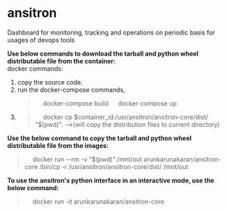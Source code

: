 # ansitron
Dashboard for monitoring, tracking and operations on periodic basis for usages of devops tools

**Use below commands to download the tarball and python wheel distributable file from the container:**</br>
docker commands:
 1. copy the source code.
 2. run the docker-compose commands,
    > &emsp; docker-compose build
    > &emsp; docker-compose up
 3. > &emsp; docker cp $container_id:/usr/ansitron/ansitron-core/dist/ "$(pwd)". -->(will copy the distribution files to current directory)
    
**Use the below command to copy the tarball and python wheel distributable file from the images:**</br>
> &emsp; docker run --rm -v "$(pwd)":/mnt/out arunkarunakaran/ansitron-core /bin/cp -r /usr/ansitron/ansitron-core/dist/ /mnt/out

**To use the ansitron's python interface in an interactive mode, use the below command:**</br>
> &emsp; docker run -it arunkarunakaran/ansitron-core

